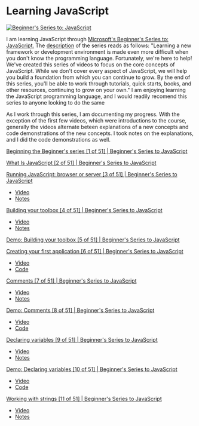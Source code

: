 # Learning JavaScript

[![Beginner's Series to: JavaScript](http://img.youtube.com/vi/_EDM5aPVLmo/0.jpg)](http://www.youtube.com/watch?v=_EDM5aPVLmo "Beginner's Series to: JavaScript")

I am learning JavaScript through [Microsoft's Beginner's Series to: JavaScript.](https://www.youtube.com/playlist?list=PLlrxD0HtieHhW0NCG7M536uHGOtJ95Ut2) The [description](https://www.youtube.com/playlist?list=PLlrxD0HtieHhW0NCG7M536uHGOtJ95Ut2) of the series reads as follows: "Learning a new framework or development environment is made even more difficult when you don't know the programming language. Fortunately, we're here to help! We've created this series of videos to focus on the core concepts of JavaScript. While we don't cover every aspect of JavaScript, we will help you build a foundation from which you can continue to grow. By the end of this series, you'll be able to work through tutorials, quick starts, books, and other resources, continuing to grow on your own." I am enjoying learning the JavaScript programming language, and I would readily recomend this series to anyone looking to do the same

As I work through this series, I am documenting my progress. With the exception of the first few videos, which were introductions to the course, generally the videos alternate beteen explanations of a new concepts and code demonstrations of the new concepts. I took notes on the explanations, and I did the code demonstrations as well.


[Beginning the Beginner's series [1 of 51] | Beginner's Series to JavaScript](https://youtu.be/_EDM5aPVLmo)

[What Is JavaScript [2 of 51] | Beginner's Series to JavaScript](https://youtu.be/Q_CRM2lXXBg?list=PLlrxD0HtieHhW0NCG7M536uHGOtJ95Ut2)

[Running JavaScript: browser or server [3 of 51] | Beginner's Series to JavaScript](https://youtu.be/tGOxIKstXiA?list=PLlrxD0HtieHhW0NCG7M536uHGOtJ95Ut2)
* [Video](https://youtu.be/tGOxIKstXiA?list=PLlrxD0HtieHhW0NCG7M536uHGOtJ95Ut2)
* [Notes](doc/beginner-js-3.md)

[Building your toolbox [4 of 51] | Beginner's Series to JavaScript](https://youtu.be/69WJeXGBdxg?list=PLlrxD0HtieHhW0NCG7M536uHGOtJ95Ut2)
* [Video](https://youtu.be/69WJeXGBdxg?list=PLlrxD0HtieHhW0NCG7M536uHGOtJ95Ut2)
* [Notes](doc/beginner-js-4.md)

[Demo: Building your toolbox [5 of 51] | Beginner's Series to JavaScript](https://youtu.be/9nKTxtv6D1w?list=PLlrxD0HtieHhW0NCG7M536uHGOtJ95Ut2)

[Creating your first application [6 of 51] | Beginner's Series to JavaScript](https://youtu.be/nQu2bbh4Vyc?list=PLlrxD0HtieHhW0NCG7M536uHGOtJ95Ut2)
* [Video](https://youtu.be/nQu2bbh4Vyc?list=PLlrxD0HtieHhW0NCG7M536uHGOtJ95Ut2)
* [Code](bin/beginner-js-6.js)

[Comments [7 of 51] | Beginner's Series to JavaScript](https://youtu.be/Wm89TVXGflk?list=PLlrxD0HtieHhW0NCG7M536uHGOtJ95Ut2)
* [Video](https://youtu.be/Wm89TVXGflk?list=PLlrxD0HtieHhW0NCG7M536uHGOtJ95Ut2)
* [Notes](doc/beginner-js-7.md)

[Demo: Comments [8 of 51] | Beginner's Series to JavaScript](https://youtu.be/h3HyK2k3cZ4?list=PLlrxD0HtieHhW0NCG7M536uHGOtJ95Ut2)
* [Video](https://youtu.be/h3HyK2k3cZ4?list=PLlrxD0HtieHhW0NCG7M536uHGOtJ95Ut2)
* [Code](bin/beginner-js-8.js)

[Declaring variables [9 of 51] | Beginner's Series to JavaScript](https://youtu.be/43sjym5ZS68)
* [Video](https://youtu.be/43sjym5ZS68)
* [Notes](doc/beginner-js-9.md)

[Demo: Declaring variables [10 of 51] | Beginner's Series to JavaScript](https://youtu.be/EQMPAaAo6Fc?list=PLlrxD0HtieHhW0NCG7M536uHGOtJ95Ut2)
* [Video](https://youtu.be/EQMPAaAo6Fc?list=PLlrxD0HtieHhW0NCG7M536uHGOtJ95Ut2)
* [Code](bin/beginner-js-10.js)

[Working with strings [11 of 51] | Beginner's Series to JavaScript](https://youtu.be/dP1Er2BfVmo?list=PLlrxD0HtieHhW0NCG7M536uHGOtJ95Ut2)
* [Video](https://youtu.be/dP1Er2BfVmo?list=PLlrxD0HtieHhW0NCG7M536uHGOtJ95Ut2)
* [Notes](doc/beginner-js-11.)